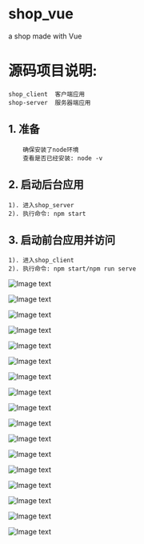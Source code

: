 # shop_vue
a shop made with Vue

# 源码项目说明:
	shop_client  客户端应用
	shop-server  服务器端应用



## 1. 准备
	    确保安装了node环境
		查看是否已经安装: node -v

## 2. 启动后台应用
	1). 进入shop_server
	2). 执行命令: npm start

## 3. 启动前台应用并访问
	1). 进入shop_client 
	2). 执行命令: npm start/npm run serve

![Image text](https://github.com/walker95279527/foodshop/blob/master/%E9%A1%B9%E7%9B%AE%E6%88%AA%E5%9B%BE/1.png)

![Image text](https://github.com/walker95279527/foodshop/blob/master/%E9%A1%B9%E7%9B%AE%E6%88%AA%E5%9B%BE/2.png)

![Image text](https://github.com/walker95279527/foodshop/blob/master/%E9%A1%B9%E7%9B%AE%E6%88%AA%E5%9B%BE/3.png)

![Image text](https://github.com/walker95279527/foodshop/blob/master/%E9%A1%B9%E7%9B%AE%E6%88%AA%E5%9B%BE/4.png)

![Image text](https://github.com/walker95279527/foodshop/blob/master/%E9%A1%B9%E7%9B%AE%E6%88%AA%E5%9B%BE/5.png)

![Image text](https://github.com/walker95279527/foodshop/blob/master/%E9%A1%B9%E7%9B%AE%E6%88%AA%E5%9B%BE/6.png)

![Image text](https://github.com/walker95279527/foodshop/blob/master/%E9%A1%B9%E7%9B%AE%E6%88%AA%E5%9B%BE/7.png)

![Image text](https://github.com/walker95279527/foodshop/blob/master/%E9%A1%B9%E7%9B%AE%E6%88%AA%E5%9B%BE/8.png)

![Image text](https://github.com/walker95279527/foodshop/blob/master/%E9%A1%B9%E7%9B%AE%E6%88%AA%E5%9B%BE/9.png)

![Image text](https://github.com/walker95279527/foodshop/blob/master/%E9%A1%B9%E7%9B%AE%E6%88%AA%E5%9B%BE/10.png)

![Image text](https://github.com/walker95279527/foodshop/blob/master/%E9%A1%B9%E7%9B%AE%E6%88%AA%E5%9B%BE/11.png)

![Image text](https://github.com/walker95279527/foodshop/blob/master/%E9%A1%B9%E7%9B%AE%E6%88%AA%E5%9B%BE/12.png)

![Image text](https://github.com/walker95279527/foodshop/blob/master/%E9%A1%B9%E7%9B%AE%E6%88%AA%E5%9B%BE/13.png)

![Image text](https://github.com/walker95279527/foodshop/blob/master/%E9%A1%B9%E7%9B%AE%E6%88%AA%E5%9B%BE/14.png)

![Image text](https://github.com/walker95279527/foodshop/blob/master/%E9%A1%B9%E7%9B%AE%E6%88%AA%E5%9B%BE/15.png)

![Image text](https://github.com/walker95279527/foodshop/blob/master/%E9%A1%B9%E7%9B%AE%E6%88%AA%E5%9B%BE/16.png)

![Image text](https://github.com/walker95279527/foodshop/blob/master/%E9%A1%B9%E7%9B%AE%E6%88%AA%E5%9B%BE/17.png)
